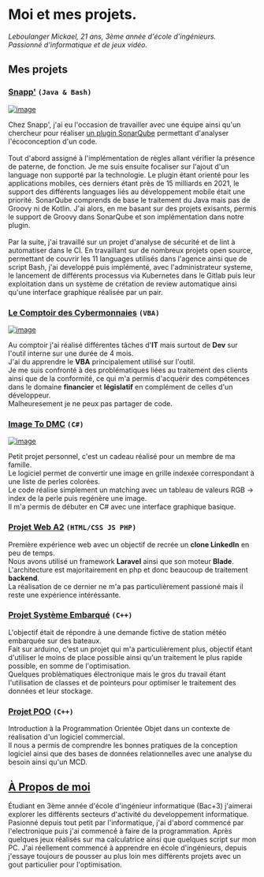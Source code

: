 # Moi et mes projets.
_Leboulanger Mickael, 21 ans, 3ème année d'école d'ingénieurs.\
Passionné d'informatique et de jeux vidéo._

## Mes projets

### [Snapp'](https://www.snapp.fr/) ```(Java & Bash)```
[![image](https://i.imgur.com/HQbhvou.png)](https://www.snapp.fr/)

Chez Snapp', j'ai eu l'occasion de travailler avec une équipe ainsi qu'un chercheur pour réaliser [un plugin SonarQube](https://github.com/cnumr/ecoCode) permettant d'analyser l'écoconception d'un code.\
\
Tout d'abord assigné à l'implémentation de règles allant vérifier la présence de paterne, de fonction. Je me suis ensuite focaliser sur l'ajout d'un language non supporté par la technologie. Le plugin étant orienté pour les applications mobiles, ces derniers étant près de 15 milliards en 2021, le support des différents languages liés au développement mobile était une priorité. SonarQube comprends de base le traitement du Java mais pas de Groovy ni de Kotlin. J'ai alors, en me basant sur des projets exisants, permis le support de Groovy dans SonarQube et son implémentation dans notre plugin.\
\
Par la suite, j'ai travaillé sur un projet d'analyse de sécurité et de lint à automatiser dans le CI. En travaillant sur de nombreux projets open source, permettant de couvrir les 11 languages utilisés dans l'agence ainsi que de script Bash, j'ai developpé puis implémenté, avec l'administrateur systeme, le lancement de différents processus via Kubernetes dans le Gitlab puis leur exploitation dans un système de crétation de review automatique ainsi qu'une interface graphique réalisée par un pair.


### [Le Comptoir des Cybermonnaies](https://www.lecomptoirdescybermonnaies.fr/) ```(VBA)```
[![image](https://i.imgur.com/OteCnyl.png)](https://www.lecomptoirdescybermonnaies.fr/)

Au comptoir j'ai réalisé différentes tâches d'**IT** mais surtout de **Dev** sur l'outil interne sur une durée de 4 mois.\
J'ai du apprendre le **VBA** principalement utilisé sur l'outil.\
Je me suis confronté à des problématiques liées au traitement des clients ainsi que de la conformité, ce qui m'a permis d'acquérir des compétences dans le domaine **financier** et **législatif** en complément de celles d'un développeur.\
Malheuresement je ne peux pas partager de code.

### [ Image To DMC](https://github.com/LinkinFoxco/Image-To-DMC) ```(C#)```
[![image](https://i.imgur.com/AqgXmby.jpg)](https://github.com/LinkinFoxco/Image-To-DMC)

Petit projet personnel, c'est un cadeau réalisé pour un membre de ma famille.\
Le logiciel permet de convertir une image en grille indexée correspondant à une liste de perles colorées.\
Le code réalise simplement un matching avec un tableau de valeurs RGB -> index de la perle puis regénère une image.\
Il m'a permis de débuter en C# avec une interface graphique basique.

### [Projet Web A2](https://github.com/LinkinFoxco/ProjetWebA2) ```(HTML/CSS JS PHP)```

Première expérience web avec un objectif de recrée un **clone LinkedIn** en peu de temps.\
Nous avons utilisé un framework **Laravel** ainsi que son moteur **Blade**.\
L'architecture est majoritairement en php et donc beaucoup de traitement **backend**.\
La réalisation de ce dernier ne m'a pas particulièrement passioné mais il reste une expérience intéréssante.

### [Projet Système Embarqué](https://github.com/LinkinFoxco/ProjetsVrac/blob/main/ProjetSysEmbarqu%C3%A9Final.ino) ```(C++)```

L'objectif était de répondre à une demande fictive de station météo embarquée sur des bateaux.\
Fait sur arduino, c'est un projet qui m'a particulièrement plus, objectif étant d'utiliser le moins de place possible ainsi qu'un traitement le plus rapide possible, en somme de l'optimisation.\
Quelques problèmatiques électronique mais le gros du travail étant l'utilisation de classes et de pointeurs pour optimiser le traitement des données et leur stockage.

### [Projet POO](https://github.com/LinkinFoxco/ProjetPOO/tree/master/ProjetPOO) ```(C++)```

Introduction à la Programmation Orientée Objet dans un contexte de réalisation d'un logiciel commercial.\
Il nous a permis de comprendre les bonnes pratiques de la conception logiciel ainsi que des bases de données relationnelles avec une analyse du besoin ainsi qu'un MCD.

## [À Propos de moi](https://www.linkedin.com/in/leboulanger-micka%C3%ABl-64b680203/)

Étudiant en 3ème année d'école d'ingénieur informatique (Bac+3) j'aimerai explorer les différents secteurs d'activité du developpement informatique.\
Pasionné depuis tout petit par l'informatique, j'ai d'abord commencé par l'electronique puis j'ai commencé à faire de la programmation. Après quelques jeux réalisés sur ma calculatrice ainsi que quelques script sur mon PC. J'ai réellement commencé à apprendre en école d'ingénieurs, depuis j'essaye toujours de pousser au plus loin mes différents projets avec un gout particulier pour l'optimisation.
